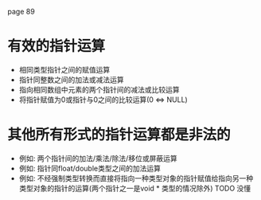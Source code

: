 page 89

有效的指针运算
================================

+ 相同类型指针之间的赋值运算
+ 指针同整数之间的加法或减法运算
+ 指向相同数组中元素的两个指针间的减法或比较运算
+ 将指针赋值为0或指针与0之间的比较运算(0 <=> NULL)


其他所有形式的指针运算都是非法的
================================

+ 例如: 两个指针间的加法/乘法/除法/移位或屏蔽运算
+ 例如: 指针同float/double类型之间的加法运算
+ 例如: 不经强制类型转换而直接将指向一种类型对象的指针赋值给指向另一种类型对象的指针的运算(两个指针之一是void * 类型的情况除外) TODO 没懂


